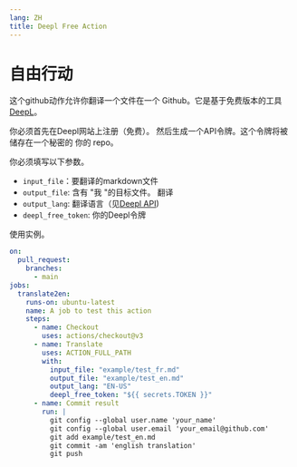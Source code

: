 ```yaml
---
lang: ZH
title: Deepl Free Action
---
```


# 自由行动

这个github动作允许你翻译一个文件在一个 Github。它是基于免费版本的工具[DeepL](https://www.deepl.com/)。

你必须首先在Deepl网站上注册（免费）。 然后生成一个API令牌。这个令牌将被储存在一个秘密的 你的 repo。

你必须填写以下参数。

-   `input_file`：要翻译的markdown文件
-   `output_file`: 含有 \"我 \"的目标文件。 翻译
-   `output_lang`: 翻译语言（见[Deepl API](https://www.deepl.com/fr/docs-api/translating-documents/uploading/))
-   `deepl_free_token`: 你的Deepl令牌

使用实例。

``` yaml
on:
  pull_request:
    branches:
      - main
jobs:
  translate2en:
    runs-on: ubuntu-latest
    name: A job to test this action
    steps:
      - name: Checkout
        uses: actions/checkout@v3
      - name: Translate
        uses: ACTION_FULL_PATH
        with:
          input_file: "example/test_fr.md"
          output_file: "example/test_en.md"
          output_lang: "EN-US"
          deepl_free_token: "${{ secrets.TOKEN }}"
      - name: Commit result
        run: |
          git config --global user.name 'your_name'
          git config --global user.email 'your_email@github.com'
          git add example/test_en.md
          git commit -am 'english translation'
          git push
```
